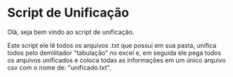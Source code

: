 # Script de Unificação
 
Olá, seja bem vindo ao script de unificação.

Este script ele lê todos os arquivos .txt que possuí em sua pasta, unifica todos pelo demilitador "tabulação" no excel e,
em seguida ele pega todos os arquivos unificados e coloca todas as informações em um único arquivo csv com o nome de:
"unificado.txt".
